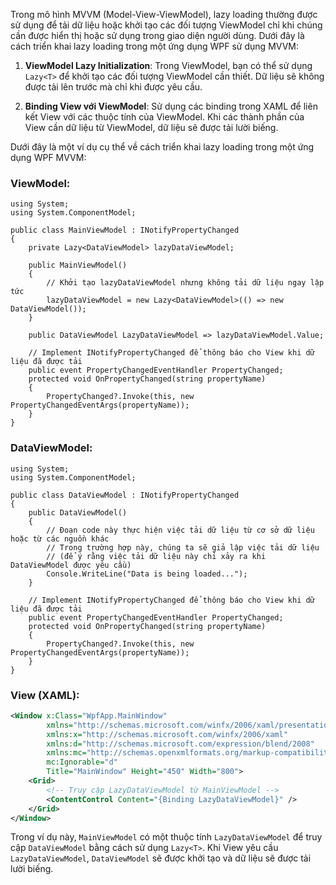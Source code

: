
Trong mô hình MVVM (Model-View-ViewModel), lazy loading thường được sử dụng để tải dữ liệu hoặc khởi tạo các đối tượng ViewModel chỉ khi chúng cần được hiển thị hoặc sử dụng trong giao diện người dùng. Dưới đây là cách triển khai lazy loading trong một ứng dụng WPF sử dụng MVVM:

1. **ViewModel Lazy Initialization**: Trong ViewModel, bạn có thể sử dụng `Lazy<T>` để khởi tạo các đối tượng ViewModel cần thiết. Dữ liệu sẽ không được tải lên trước mà chỉ khi được yêu cầu.
    
2. **Binding View với ViewModel**: Sử dụng các binding trong XAML để liên kết View với các thuộc tính của ViewModel. Khi các thành phần của View cần dữ liệu từ ViewModel, dữ liệu sẽ được tải lười biếng.
    

Dưới đây là một ví dụ cụ thể về cách triển khai lazy loading trong một ứng dụng WPF MVVM:

### ViewModel:

```CSharp
using System;
using System.ComponentModel;

public class MainViewModel : INotifyPropertyChanged
{
    private Lazy<DataViewModel> lazyDataViewModel;

    public MainViewModel()
    {
        // Khởi tạo lazyDataViewModel nhưng không tải dữ liệu ngay lập tức
        lazyDataViewModel = new Lazy<DataViewModel>(() => new DataViewModel());
    }

    public DataViewModel LazyDataViewModel => lazyDataViewModel.Value;

    // Implement INotifyPropertyChanged để thông báo cho View khi dữ liệu đã được tải
    public event PropertyChangedEventHandler PropertyChanged;
    protected void OnPropertyChanged(string propertyName)
    {
        PropertyChanged?.Invoke(this, new PropertyChangedEventArgs(propertyName));
    }
}

```

### DataViewModel:

```CSharp
using System;
using System.ComponentModel;

public class DataViewModel : INotifyPropertyChanged
{
    public DataViewModel()
    {
        // Đoạn code này thực hiện việc tải dữ liệu từ cơ sở dữ liệu hoặc từ các nguồn khác
        // Trong trường hợp này, chúng ta sẽ giả lập việc tải dữ liệu
        // (để ý rằng việc tải dữ liệu này chỉ xảy ra khi DataViewModel được yêu cầu)
        Console.WriteLine("Data is being loaded...");
    }

    // Implement INotifyPropertyChanged để thông báo cho View khi dữ liệu đã được tải
    public event PropertyChangedEventHandler PropertyChanged;
    protected void OnPropertyChanged(string propertyName)
    {
        PropertyChanged?.Invoke(this, new PropertyChangedEventArgs(propertyName));
    }
}

```

### View (XAML):

```xml
<Window x:Class="WpfApp.MainWindow"
        xmlns="http://schemas.microsoft.com/winfx/2006/xaml/presentation"
        xmlns:x="http://schemas.microsoft.com/winfx/2006/xaml"
        xmlns:d="http://schemas.microsoft.com/expression/blend/2008"
        xmlns:mc="http://schemas.openxmlformats.org/markup-compatibility/2006"
        mc:Ignorable="d"
        Title="MainWindow" Height="450" Width="800">
    <Grid>
        <!-- Truy cập LazyDataViewModel từ MainViewModel -->
        <ContentControl Content="{Binding LazyDataViewModel}" />
    </Grid>
</Window>

```

Trong ví dụ này, `MainViewModel` có một thuộc tính `LazyDataViewModel` để truy cập `DataViewModel` bằng cách sử dụng `Lazy<T>`. Khi View yêu cầu `LazyDataViewModel`, `DataViewModel` sẽ được khởi tạo và dữ liệu sẽ được tải lười biếng.